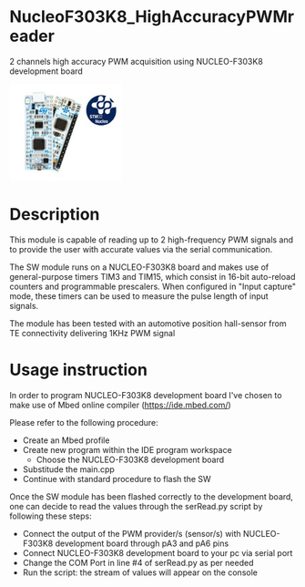 # NucleoF303K8_HighAccuracyPWMreader
2 channels high accuracy PWM acquisition using NUCLEO-F303K8 development board

![](/Images/Nucleo.PNG) 

# Description 
This module is capable of reading up to 2 high-frequency PWM signals and to provide the user with accurate values via the serial communication. 

The SW module runs on a NUCLEO-F303K8 board and makes use of general-purpose timers TIM3 and TIM15, which consist in 16-bit auto-reload counters and programmable prescalers. 
When configured in "Input capture" mode, these timers can be used to measure the pulse length of input signals. 

The module has been tested with an automotive position hall-sensor from TE connectivity delivering 1KHz PWM signal

# Usage instruction
In order to program NUCLEO-F303K8 development board I've chosen to make use of Mbed online compiler (https://ide.mbed.com/)

Please refer to the following procedure: 
* Create an Mbed profile
* Create new program within the IDE program workspace
  * Choose the  NUCLEO-F303K8 development board
* Substitude the main.cpp 
* Continue with standard procedure to flash the SW

Once the SW module has been flashed correctly to the development board, one can decide to read the values through the serRead.py script by following these steps:
* Connect the output of the PWM provider/s (sensor/s) with NUCLEO-F303K8 development board through pA3 and pA6 pins
* Connect NUCLEO-F303K8 development board to your pc via serial port
* Change the COM Port in line #4 of serRead.py as per needed
* Run the script: the stream of values will appear on the console
